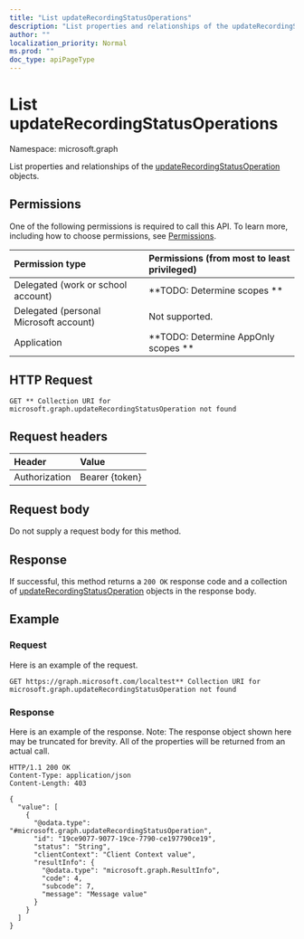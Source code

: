 ```yaml
---
title: "List updateRecordingStatusOperations"
description: "List properties and relationships of the updateRecordingStatusOperation objects."
author: ""
localization_priority: Normal
ms.prod: ""
doc_type: apiPageType
---
```


# List updateRecordingStatusOperations

Namespace: microsoft.graph

List properties and relationships of the [updateRecordingStatusOperation](../resources/updaterecordingstatusoperation.md) objects.

## Permissions
One of the following permissions is required to call this API. To learn more, including how to choose permissions, see [Permissions](/concepts/permissions-reference.md).

|Permission type|Permissions (from most to least privileged)|
|:---|:---|
|Delegated (work or school account)|**TODO: Determine scopes **|
|Delegated (personal Microsoft account)|Not supported.|
|Application|**TODO: Determine AppOnly scopes **|

## HTTP Request
<!-- {
  "blockType": "ignored"
}
-->
``` http
GET ** Collection URI for microsoft.graph.updateRecordingStatusOperation not found
```

## Request headers
|Header|Value|
|:---|:---|
|Authorization|Bearer {token}|

## Request body
Do not supply a request body for this method.

## Response
If successful, this method returns a `200 OK` response code and a collection of [updateRecordingStatusOperation](../resources/updaterecordingstatusoperation.md) objects in the response body.

## Example

### Request
Here is an example of the request.
<!-- {
  "blockType": "request",
  "name": "get_updaterecordingstatusoperation"
}
-->
``` http
GET https://graph.microsoft.com/localtest** Collection URI for microsoft.graph.updateRecordingStatusOperation not found
```

### Response
Here is an example of the response. Note: The response object shown here may be truncated for brevity. All of the properties will be returned from an actual call.
<!-- {
  "blockType": "response",
  "truncated": true,
  "@odata.type": "collection(microsoft.graph.updaterecordingstatusoperation)"
}
-->
``` http
HTTP/1.1 200 OK
Content-Type: application/json
Content-Length: 403

{
  "value": [
    {
      "@odata.type": "#microsoft.graph.updateRecordingStatusOperation",
      "id": "19ce9077-9077-19ce-7790-ce197790ce19",
      "status": "String",
      "clientContext": "Client Context value",
      "resultInfo": {
        "@odata.type": "microsoft.graph.ResultInfo",
        "code": 4,
        "subcode": 7,
        "message": "Message value"
      }
    }
  ]
}
```

